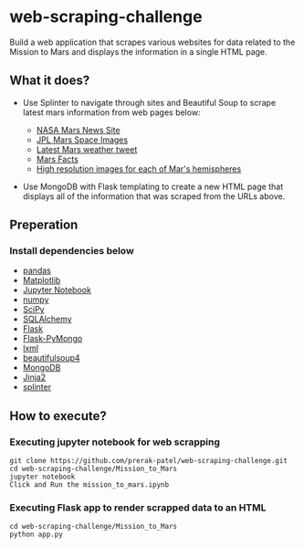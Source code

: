 # web-scraping-challenge
Build a web application that scrapes various websites for data related to the Mission to Mars and displays the information in a single HTML page.

## What it does?

*  Use Splinter to navigate through sites and Beautiful Soup to scrape latest mars information from web pages below:
   * [NASA Mars News Site](https://mars.nasa.gov/news/)
   * [JPL Mars Space Images](https://www.jpl.nasa.gov/spaceimages/?search=&category=Mars)
   * [Latest Mars weather tweet](https://twitter.com/marswxreport?lang=en)
   * [Mars Facts](https://space-facts.com/mars/)
   * [High resolution images for each of Mar's hemispheres](https://astrogeology.usgs.gov/search/results?q=hemisphere+enhanced&k1=target&v1=Mars)
  
* Use MongoDB with Flask templating to create a new HTML page that displays all of the information that was scraped from the URLs above.

## Preperation

### Install dependencies below
* [pandas](https://pandas.pydata.org)
* [Matplotlib](https://matplotlib.org)
* [Jupyter Notebook](https://jupyter.org/install)
* [numpy](https://numpy.org) 
* [SciPy](https://www.scipy.org/install.html)
* [SQLAlchemy](https://pypi.org/project/SQLAlchemy)
* [Flask](https://pypi.org/project/Flask)
* [Flask-PyMongo](https://pypi.org/project/Flask-PyMongo)
* [lxml](https://pypi.org/project/lxml)
* [beautifulsoup4](https://pypi.org/project/beautifulsoup4)
* [MongoDB](https://docs.mongodb.com/guides/server/install)
* [Jinja2](https://pypi.org/project/Jinja2)
* [splinter](https://pypi.org/project/splinter)


## How to execute?

### Executing jupyter notebook for web scrapping

```
git clone https://github.com/prerak-patel/web-scraping-challenge.git
cd web-scraping-challenge/Mission_to_Mars
jupyter notebook
Click and Run the mission_to_mars.ipynb
```

### Executing Flask app to render scrapped data to an HTML

```
cd web-scraping-challenge/Mission_to_Mars
python app.py
```

